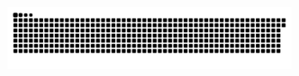 <picture>
  <source media="(prefers-color-scheme: dark)" srcset="https://raw.githubusercontent.com/MarineHakobyan/MarineHakobyan/25677d0d96f547ff5e6200c834d99e641d9021df/github-contribution-grid-snake-dark.svg" />
  <source media="(prefers-color-scheme: light)" srcset="https://raw.githubusercontent.com/MarineHakobyan/MarineHakobyan/25677d0d96f547ff5e6200c834d99e641d9021df/github-contribution-grid-snake.svg" />
  <img alt="github-snake" src="https://raw.githubusercontent.com/MarineHakobyan/MarineHakobyan/25677d0d96f547ff5e6200c834d99e641d9021df/github-contribution-grid-snake-dark.svg" />
</picture>
